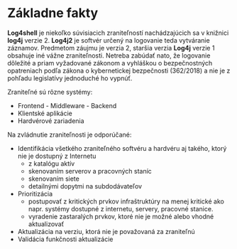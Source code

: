 # Základne fakty

**Log4shell** je niekoľko súvisiacich zraniteľností nachádzajúcich sa v knižnici **log4j** verzie 2. **Log4j2** je softvér určený na logovanie teda vytváranie záznamov. Predmetom záujmu je verzia 2, staršia verzia **Log4j** verzie 1 obsahuje iné vážne zraniteľnosti. Netreba zabúdať nato, že logovanie dôležité a priam vyžadované zákonom a vyhláškou o bezpečnostných opatreniach podľa zákona o kybernetickej bezpečnosti (362/2018) a nie je z pohľadu legislatívy jednoduché ho vypnúť.

Zraniteľné sú rôzne systémy:
* Frontend - Middleware - Backend
* Klientské aplikácie
* Hardvérové zariadenia

Na zvládnutie zraniteľnosti je odporúčané:
* Identifikácia všetkého zraniteľného softvéru a hardvéru aj takého, ktorý nie je dostupný z Internetu
  * z katalógu aktív
  * skenovaním serverov a pracovných staníc
  * skenovaním siete
  * detailnými dopytmi na subdodávateľov
* Prioritizácia
  * postupovať z kritických prvkov infraštruktúry na menej kritické ako napr. systémy dostupné z internetu, servery, pracovné stanice.
  * vyradenie zastaralých prvkov, ktoré nie je možné alebo vhodné aktualizovať
* Aktualizácia na verziu, ktorá nie je považovaná za zraniteľnú
* Validácia funkčnosti aktualizácie
